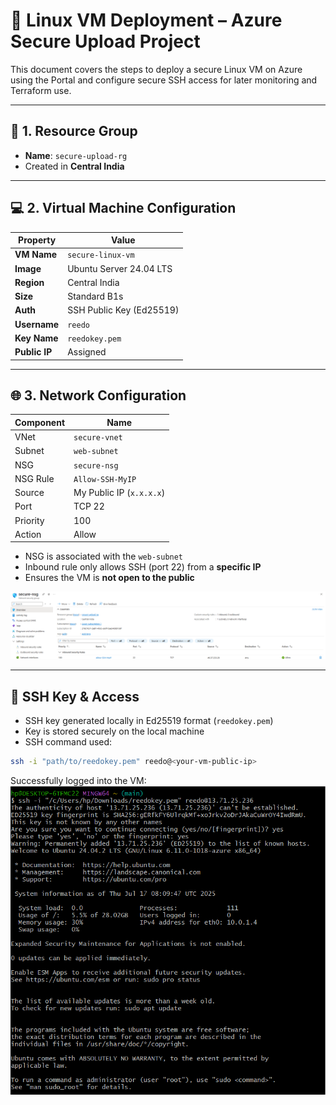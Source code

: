 # 🐧 Linux VM Deployment – Azure Secure Upload Project

This document covers the steps to deploy a secure Linux VM on Azure using the Portal and configure secure SSH access for later monitoring and Terraform use.

---

## 🧱 1. Resource Group

- **Name**: `secure-upload-rg`
- Created in **Central India** 

---

## 💻 2. Virtual Machine Configuration

| Property             | Value                    |
|----------------------|--------------------------|
| **VM Name**          | `secure-linux-vm`        |
| **Image**            | Ubuntu Server 24.04 LTS  |
| **Region**           | Central India            |
| **Size**             | Standard B1s             |
| **Auth**             | SSH Public Key (Ed25519) |
| **Username**         | `reedo`                  |
| **Key Name**         | `reedokey.pem`           |
| **Public IP**        | Assigned                 |

---

## 🌐 3. Network Configuration

| Component   | Name                |
|-------------|---------------------|
| VNet        | `secure-vnet`       |
| Subnet      | `web-subnet`        |
| NSG         | `secure-nsg`        |
| NSG Rule    | `Allow-SSH-MyIP`    |
| Source      | My Public IP (`x.x.x.x`) |
| Port        | TCP 22              |
| Priority    | 100                 |
| Action      | Allow               |

- NSG is associated with the `web-subnet`
- Inbound rule only allows SSH (port 22) from a **specific IP**
- Ensures the VM is **not open to the public**

![NSG Rule](../screenshots/nsg-ssh-rule.png)


---
## 🔐 SSH Key & Access

- SSH key generated locally in Ed25519 format (`reedokey.pem`)
- Key is stored securely on the local machine
- SSH command used:

```bash
ssh -i "path/to/reedokey.pem" reedo@<your-vm-public-ip>
```

Successfully logged into the VM:
![SSH Access](../screenshots/ssh-access.png)



